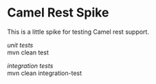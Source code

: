 # Camel Rest Spike

This is a little spike for testing Camel rest support.

*unit  tests*  
mvn clean test

*integration tests*  
mvn clean integration-test
